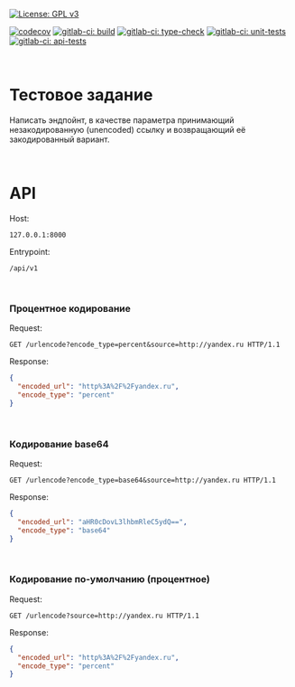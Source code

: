 [![License: GPL v3](https://img.shields.io/badge/License-GPLv3-blue.svg)](https://www.gnu.org/licenses/gpl-3.0)

[![codecov](https://codecov.io/gh/SciBourne/test-task--urlencode-app/branch/main/graph/badge.svg?token=I122V71IIF)](https://codecov.io/gh/SciBourne/test-task--urlencode-app)
[![gitlab-ci: build](http://scibourne.gitlab.io/test-task-urlencode-app/build.svg)](https://gitlab.com/SciBourne/test-task-urlencode-app)
[![gitlab-ci: type-check](http://scibourne.gitlab.io/test-task-urlencode-app/type-check.svg)](https://gitlab.com/SciBourne/test-task-urlencode-app)
[![gitlab-ci: unit-tests](http://scibourne.gitlab.io/test-task-urlencode-app/unit-tests.svg)](https://gitlab.com/SciBourne/test-task-urlencode-app)
[![gitlab-ci: api-tests](http://scibourne.gitlab.io/test-task-urlencode-app/api-tests.svg)](https://gitlab.com/SciBourne/test-task-urlencode-app)

<br>

# Тестовое задание

Написать эндпойнт, в качестве параметра принимающий незакодированную (unencoded) ссылку и возвращающий её закодированный вариант.

<br>

# API

Host:
```
127.0.0.1:8000
```
Entrypoint:
```
/api/v1
```

<br>

### Процентное кодирование

Request:
```http
GET /urlencode?encode_type=percent&source=http://yandex.ru HTTP/1.1
```
Response:
```json
{
  "encoded_url": "http%3A%2F%2Fyandex.ru",
  "encode_type": "percent"
}
```

<br>

### Кодирование base64

Request:
```http
GET /urlencode?encode_type=base64&source=http://yandex.ru HTTP/1.1
```
Response:
```json
{
  "encoded_url": "aHR0cDovL3lhbmRleC5ydQ==",
  "encode_type": "base64"
}
```

<br>

### Кодирование по-умолчанию (процентное)

Request:
```http
GET /urlencode?source=http://yandex.ru HTTP/1.1
```
Response:
```json
{
  "encoded_url": "http%3A%2F%2Fyandex.ru",
  "encode_type": "percent"
}
```
